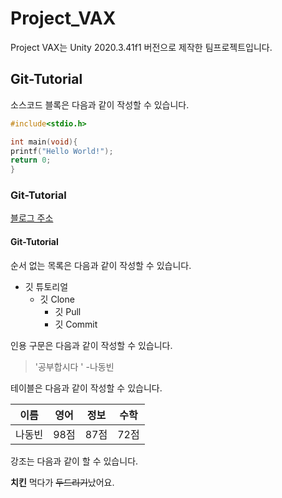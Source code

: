 # Project_VAX
Project VAX는 Unity 2020.3.41f1 버전으로 제작한 팀프로젝트입니다.

## Git-Tutorial

소스코드 블록은 다음과 같이 작성할 수 있습니다.

```C
#include<stdio.h>

int main(void){
printf("Hello World!");
return 0;
}

```

### Git-Tutorial

[블로그 주소](https://www.notion.so/Unity-C-117ac0c996df4ac284e2e8bdd6b7a7f2?p=a79261e78b964848b5b0d3b542dd25f2&pm=c)

#### Git-Tutorial

순서 없는 목록은 다음과 같이 작성할 수 있습니다.

* 깃 튜토리얼
  * 깃 Clone
    * 깃 Pull
    * 깃 Commit
   
인용 구문은 다음과 같이 작성할 수 있습니다.

> '공부합시다 ' -나동빈

테이블은 다음과 같이 작성할 수 있습니다.

이름|영어|정보|수학
---|---|---|---|
나동빈|98점|87점|72점

강조는 다음과 같이 할 수 있습니다.

**치킨** 먹다가 ~~두드리기~~났어요.
